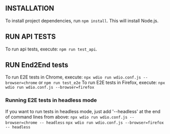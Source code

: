 ## INSTALLATION
To install project dependencies, run ```npm install```. This will install Node.js. 

## RUN API TESTS
To run api tests, execute: ```npm run test_api```.

## RUN End2End tests
To run E2E tests in Chrome, execute: ```npx wdio run wdio.conf.js --browser=chrome``` or ```npm run test_e2e```
To run E2E tests in Firefox, execute: ```npx wdio run wdio.conf.js --browser=firefox```

### Running E2E tests in headless mode
If you want to run tests in headless mode, just add '--headless' at the end of command lines from above:
```npx wdio run wdio.conf.js --browser=chrome -- headless```
```npx wdio run wdio.conf.js --browser=firefox -- headless```